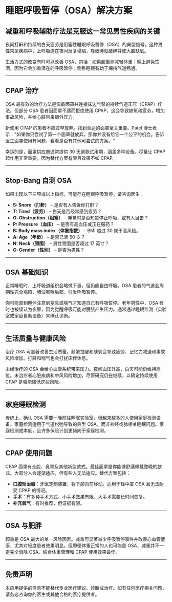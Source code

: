 # 睡眠呼吸暂停（OSA）解决方案

## 减重和呼吸辅助疗法是克服这一常见男性疾病的关键

夜间打鼾和持续的白天疲劳是阻塞性睡眠呼吸暂停（OSA）的典型信号。这种男性常见疾病中，上呼吸道在夜间反复塌陷，导致睡眠破碎并使大脑缺氧。

生活方式的改变有时可以改善 OSA，包括：如果超重则减轻体重；晚上避免饮酒，因为它会加重潜在的呼吸暂停；侧卧睡眠有助于保持气道畅通。

---

## CPAP 治疗

OSA 最有效的治疗方法是佩戴面罩并连接床边气泵的持续气道正压（CPAP）疗法。但部分 OSA 患者因面罩不适而拒绝使用 CPAP，这会导致缺氧和疲劳，增加事故风险，并给心脏带来额外压力。

新使用 CPAP 的患者不应过早放弃。找到合适的面罩至关重要。Patel 博士表示："如果你只尝试了第一个面罩就放弃，那你并没有给它一个公平的机会。告诉医生面罩使用有问题，看看是否有其他可尝试的方案。"

幸运的是，面罩供应商通常提供 30 天退款试用期，涵盖多种设备。尽量让 CPAP 起作用非常重要，因为替代方案有限且效果不如 CPAP。

---

## Stop-Bang 自测 OSA

如果出现以下三项或以上指标，可能存在睡眠呼吸暂停，请咨询医生：

- **S: Snore（打鼾）** – 是否有人告诉你打鼾？  
- **T: Tired（疲劳）** – 白天是否经常感到疲劳？  
- **O: Obstruction（阻塞）** – 睡觉时是否短暂停止呼吸，或有人目击？  
- **P: Pressure（血压）** – 是否有高血压或正在服药？  
- **B: Body mass index（体重指数）** – BMI 超过 30 属于高风险。  
- **A: Age（年龄）** – 是否已满 50 岁？  
- **N: Neck（颈围）** – 男性颈围是否超过 17 英寸？  
- **G: Gender（性别）** – 是否为男性？

---

## OSA 基础知识

正常睡眠时，上呼吸道组织会略微下垂，但仍能自由呼吸。OSA 患者的气道会周期性完全塌陷，堵住喉咙后部，引发呼吸暂停。

你可能直到睡伴注意到窒息或喘气才知道自己有呼吸暂停。老年男性中，OSA 有时也被误认为夜尿，因为觉醒呼吸可能对膀胱产生压力。通常通过睡眠监测（实验室或家庭自助设备）来确认诊断。

---

## 生活质量与健康风险

治疗 OSA 可显著改善生活质量。频繁觉醒和缺氧会导致疲劳、记忆力减退和事故风险增加。打鼾和喘气也会打扰床伴休息。

未经治疗的 OSA 会给心血管系统带来压力。夜间血压升高，白天可能仍维持高位。未治疗者心脏疾病和中风风险增加，尽管研究仍在继续，以确定持续使用 CPAP 是否能降低这些风险。

---

## 家庭睡眠检测

传统上，确认 OSA 需要一晚前往睡眠实验室，但越来越多的人使用家庭检测设备。家庭检测适用于气道松弛导致的典型 OSA，而非神经或肺相关睡眠问题。家庭检测成本低，且许多保险计划更倾向于家庭检测。

---

## CPAP 使用问题

CPAP 面罩有全脸、鼻罩及其他新型款式。最佳面罩是你能够舒适佩戴整晚的款式。大部分人会逐渐适应，但有些人无法适应。替代方案包括：

- **口腔矫治器**：牙医定制装置，将下颌向前移动。适用于轻中度 OSA 且无法耐受 CPAP 的情况。  
- **手术**：有多种手术方式，小手术效果有限，大手术需要长时间恢复。  
- **补充氧气**：有时推荐，但证据有限。

---

## OSA 与肥胖

超重是 OSA 最大的单一风险因素。减重可显著减少呼吸暂停事件并改善心血管健康，尤其对轻度患者效果明显。但即便体重正常的人也可能患 OSA，减重并不一定完全消除 OSA。结合体重管理和 CPAP 使用效果最佳。

---

## 免责声明
本应用提供的信息不能替代专业医疗建议、诊断或治疗。如有任何医疗相关问题，请务必咨询你的医生或其他合格的医疗提供者。
